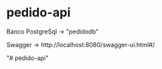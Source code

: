 # pedido-api

Banco PostgreSql -> "pedidodb"

Swagger -> http://localhost:8080/swagger-ui.html#/

"# pedido-api" 
